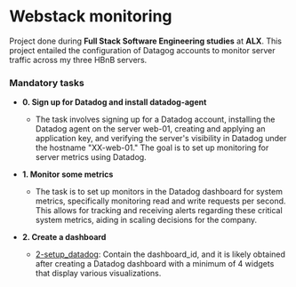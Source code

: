 # Webstack monitoring

Project done during **Full Stack Software Engineering studies** at **ALX**.
This project entailed the configuration of Datagog accounts to monitor server traffic across my three HBnB servers.

### Mandatory tasks

* **0. Sign up for Datadog and install datadog-agent**
  * The task involves signing up for a Datadog account, installing the Datadog agent on the server web-01, creating and applying an application key, and verifying the server's visibility in Datadog under the hostname "XX-web-01." The goal is to set up monitoring for server metrics using Datadog.

* **1. Monitor some metrics**
  * The task is to set up monitors in the Datadog dashboard for system metrics, specifically monitoring read and write requests per second. This allows for tracking and receiving alerts regarding these critical system metrics, aiding in scaling decisions for the company.

* **2. Create a dashboard**
  * [2-setup_datadog](./2-setup_datadog): Contain the dashboard_id, and it is likely obtained after creating a Datadog dashboard with a minimum of 4 widgets that display various visualizations.
